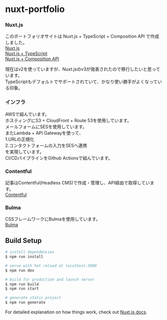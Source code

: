# nuxt-portfolio

### Nuxt.js
このポートフォリオサイトは Nuxt.js + TypeScript + Composition API で作成しました。  
[Nuxt.js](https://ja.nuxtjs.org/)  
[Nuxt.js + TypeScript](https://typescript.nuxtjs.org/)  
[Nuxt.js + Composition API](https://composition-api.nuxtjs.org/)  
  
現在はv2を使っていますが、Nuxt.jsのv3が発表されたので移行したいと思っています。  
TypeScriptもデフォルトでサポートされていて、かなり使い勝手がよくなっている印象。  

### インフラ
AWSで組んでいます。  
ホスティングにS3 + CloudFront + Route 53を使用しています。  
メールフォームにSESを使用しています。  
またLambda + API Gatewayを使って、  
1.URLの正規化  
2.コンタクトフォームの入力をSESへ連携  
を実現しています。  
CI/CDパイプラインをGithub Actionsで組んでいます。  

### Contentful
記事はContentful(Headless CMS)で作成・管理し、API経由で取得しています。  
[Contentful](https://www.contentful.com/)  

### Bulma
CSSフレームワークにBulmaを使用しています。  
[Bulma](https://bulma.io/)

## Build Setup

``` bash
# install dependencies
$ npm run install

# serve with hot reload at localhost:3000
$ npm run dev

# build for production and launch server
$ npm run build
$ npm run start

# generate static project
$ npm run generate
```

For detailed explanation on how things work, check out [Nuxt.js docs](https://nuxtjs.org).
